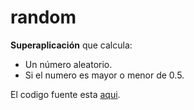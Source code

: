 # random
**Superaplicación** que calcula:

* Un número aleatorio.
* Si el numero es mayor o menor de 0.5.

El codigo fuente esta [aqui](https://github.com/javier-vaquero/random).